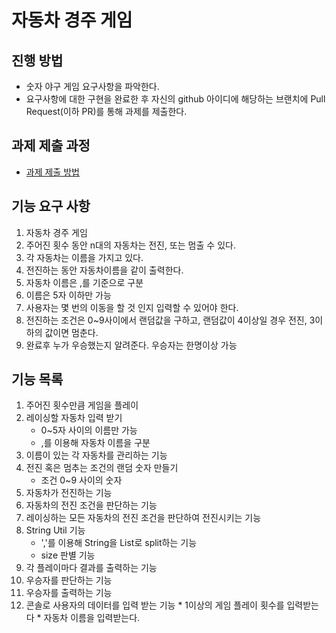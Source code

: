 # 자동차 경주 게임
## 진행 방법
* 숫자 야구 게임 요구사항을 파악한다.
* 요구사항에 대한 구현을 완료한 후 자신의 github 아이디에 해당하는 브랜치에 Pull Request(이하 PR)를 통해 과제를 제출한다.

## 과제 제출 과정
* [과제 제출 방법](https://github.com/next-step/nextstep-docs/tree/master/precourse)


##  기능 요구 사항
1.  자동차 경주 게임
2.  주어진 횟수 동안 n대의 자동차는 전진, 또는 멈출 수 있다.
3.  각 자동차는 이름을 가지고 있다.
4.  전진하는 동안 자동차이름을 같이 출력한다.
5.  자동차 이름은 ,를 기준으로 구분
6.  이름은 5자 이하만 가능
7.  사용자는 몇 번의 이동을 할 것 인지 입력할 수 있어야 한다.
8.  전진하는 조건은 0~9사이에서 랜덤값을 구하고, 랜덤값이 4이상일 경우 전진, 3이하의 값이면 멈춘다.
9.  완료후 누가 우승했는지 알려준다. 우승자는 한명이상 가능


##  기능 목록
1.  주어진 횟수만큼 게임을 플레이
2.  레이싱할 자동차 입력 받기
    *   0~5자 사이의 이름만 가능
    *   ,를 이용해 자동차 이름을 구분
3.  이름이 있는 각 자동차를 관리하는 기능
4.  전진 혹은 멈추는 조건의 랜덤 숫자 만들기
    *   조건 0~9 사이의 숫자
5.  자동차가 전진하는 기능
6.  자동차의 전진 조건을 판단하는 기능
7.  레이싱하는 모든 자동차의 전진 조건을 판단하여 전진시키는 기능
8.  String Util 기능
    *   ','를 이용해 String을 List로 split하는 기능
    *   size 판별 기능
9.  각 플레이마다 결과를 출력하는 기능
10. 우승자를 판단하는 기능
11. 우승자를 출력하는 기능  
11.  콘솔로 사용자의 데이터를 입력 받는 기능
    *   1이상의 게임 플레이 횟수를 입력받는다
    *   자동차 이름을 입력받는다.
